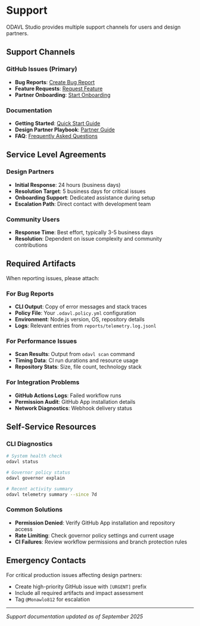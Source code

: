 # Support

ODAVL Studio provides multiple support channels for users and design partners.

## Support Channels

### GitHub Issues (Primary)

- **Bug Reports**: [Create Bug Report](https://github.com/Monawlo812/odavl_studio/issues/new?template=bug_report.md)
- **Feature Requests**: [Request Feature](https://github.com/Monawlo812/odavl_studio/issues/new?template=feature_request.md)
- **Partner Onboarding**: [Start Onboarding](https://github.com/Monawlo812/odavl_studio/issues/new?template=onboarding.md)

### Documentation

- **Getting Started**: [Quick Start Guide](docs/quickstart.md)
- **Design Partner Playbook**: [Partner Guide](docs/design-partner-playbook.md)
- **FAQ**: [Frequently Asked Questions](docs/faq.md)

## Service Level Agreements

### Design Partners

- **Initial Response**: 24 hours (business days)
- **Resolution Target**: 5 business days for critical issues
- **Onboarding Support**: Dedicated assistance during setup
- **Escalation Path**: Direct contact with development team

### Community Users

- **Response Time**: Best effort, typically 3-5 business days
- **Resolution**: Dependent on issue complexity and community contributions

## Required Artifacts

When reporting issues, please attach:

### For Bug Reports

- **CLI Output**: Copy of error messages and stack traces
- **Policy File**: Your `.odavl.policy.yml` configuration
- **Environment**: Node.js version, OS, repository details
- **Logs**: Relevant entries from `reports/telemetry.log.jsonl`

### For Performance Issues

- **Scan Results**: Output from `odavl scan` command
- **Timing Data**: CI run durations and resource usage
- **Repository Stats**: Size, file count, technology stack

### For Integration Problems

- **GitHub Actions Logs**: Failed workflow runs
- **Permission Audit**: GitHub App installation details
- **Network Diagnostics**: Webhook delivery status

## Self-Service Resources

### CLI Diagnostics

```bash
# System health check
odavl status

# Governor policy status
odavl governor explain

# Recent activity summary
odavl telemetry summary --since 7d
```

### Common Solutions

- **Permission Denied**: Verify GitHub App installation and repository access
- **Rate Limiting**: Check governor policy settings and current usage
- **CI Failures**: Review workflow permissions and branch protection rules

## Emergency Contacts

For critical production issues affecting design partners:

- Create high-priority GitHub issue with `[URGENT]` prefix
- Include all required artifacts and impact assessment
- Tag `@Monawlo812` for escalation

---

_Support documentation updated as of September 2025_
